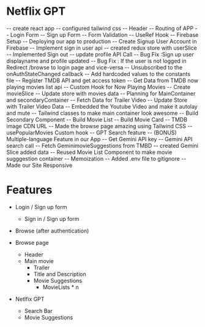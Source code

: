 # Netflix GPT
-- create react app
-- configured tailwind css
-- Header
-- Routing of APP
-- Login Form
-- Sign up Form
-- Form Validation
-- UseRef Hook
-- Firebase Setup
-- Deploying our app to production
-- Create Signup User Account in Firebase
-- Implement sign in user api
-- created redux store with userSlice
-- Implemented Sign out
-- update profile API Call
-- Bug Fix :Sign up user displayname and profile updated
-- Bug Fix : If the user is not logged in Redirect /browse to login page and vice-versa
-- Unsubscribed to the onAuthStateChanged callback
-- Add hardcoded values to the constants file
-- Register TMDB API and get access token
-- Get Data from TMDB now playing movies list api
-- Custom Hook for Now Playing Movies
-- Create movieSlice
-- Update store with movies data
-- Planning for MainContainer and secondaryContainer
-- Fetch Data for Trailer Video
-- Update Store with Trailer Video Data
-- Embedded the Youtube Video and make it autolay and mute
-- Tailwind classes to make main container look awesome
-- Build Secondary Component
-- Build Movie List
-- Build Movie Card
-- TMDB image CDN URL
-- Made the browse page amazing using Tailwind CSS
-- usePopularMovies Custom hook
-- GPT Search feature
-- (BONUS) Multiple-language Feature in our App
-- Get Gemini API key
-- Gemini API search call
-- Fetch GeminimovieSuggestions from TMBD
-- created Gemini Slice added data
-- Reused Movie List Component to make movie sugggestion container
-- Memoization
-- Added .env file to gitignore
-- Made our Site Responsive

# Features
- Login / Sign up form
  - Sign in / Sign up form
- Browse (after authentication)

- Browse page

  - Header
  - Main movie
    - Trailer
    - Title and Description
    - Movie Suggestions
      - MovieLists \* n

- Netlfix GPT
  - Search Bar
  - Movie Suggestions
